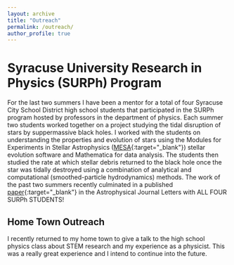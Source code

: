 ```yaml
---
layout: archive
title: "Outreach"
permalink: /outreach/
author_profile: true
---
```


Syracuse University Research in Physics (SURPh) Program
======
For the last two summers I have been a mentor for a total of four Syracuse City School District high school students that participated in the SURPh program hosted by professors in the department of physics. Each summer two students worked together on a project studying the tidal disruption of stars by suppermassive black holes. I worked with the students on understanding the properties and evolution of stars using the Modules for Experiments in Stellar Astrophysics ([MESA](https://docs.mesastar.org/en/release-r24.03.1/){:target="_blank"}) stellar evolution software and Mathematica for data analysis. The students then studied the rate at which stellar debris returned to the black hole once the star was tidally destroyed using a combination of analytical and computational (smoothed-particle hydrodynamics) methods. The work of the past two summers recently culminated in a published [paper](https://iopscience.iop.org/article/10.3847/2041-8213/ad0388){:target="_blank"} in the Astrophysical Journal Letters with ALL FOUR SURPh STUDENTS!

Home Town Outreach
------
I recently returned to my home town to give a talk to the high school physics class about STEM research and my experience as a physicist. This was a really great experience and I intend to continue into the future. 



